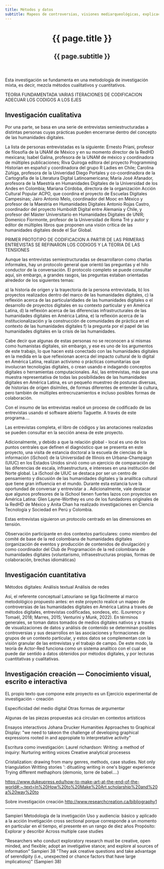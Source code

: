 ```yaml
---
title: Métodos y datos
subtitle: Mapeos de controversias, visiones mediarqueológicas, explicaciones explorables
---
```


<header class="chapter-headers">
  <h1>{{ page.title }}</h1>
  <h2>{{ page.subtitle }}</h2>
</header>

Esta investigación se fundamenta en una metodología de investigación mixta, es decir, mezcla métodos cualitativos y cuantitativos.

TEORIA FUNDAMENTADA
VARIAS ITERACIONES DE CODIFICACION
ADECUAR LOS CODIGOS A LOS EJES

## Investigación cualitativa

Por una parte, se basa en una serie de entrevistas semiestructuradas a distintas personas cuyas prácticas pueden encerrarse dentro del concepto de las humanidades digitales.

La lista de personas entrevistadas es la siguiente: Ernesto Priani, profesor de filosofía de la UNAM de México y en su momento director de la RedHD mexicana; Isabel Galina, profesora de la UNAM de méxico y coordinadora de múltiples publicaciones; Riva Quiroga editora del proyecto Programming Historian en español y coordinadora del grupo R Ladies en Chile; Carolina Zúñiga, profesora de la Univeridad Diego Portales y co-coordinadora de la Cartografía de la Literatura Digital Latinoamericana; María José Afanador, profesora de la Maestría en Humanidades Digitales de la Universidad de los Andes en Colombia; Mariana Córdoba, directora de la organización Acción Cultural Popular ACPO, que coordina el proyecto de Escuelas Digitales Campesinas; Jairo Antonio Melo, coordinador del Mooc en México y profesor de la Maestría en Humanidades Digitales Antonio Rojas Castro, coordinador del proyecto Humboldt Digital entre Alemania y Chile, y profesor del Máster Universitario en Humanidades Digitales de UNIR; Domenico Fiormonte, profesor de la Universidad de Roma Tré y autor y editor de múltiples libros que proponen una visión crítica de las humanidades digitales desde el Sur Global.

PRIMER PROTOTIPO DE CODIFICACION A PARTIR DE LAS PRIMERAS ENTREVISTAS
SE REFINARON LOS CODIGOS Y LA TEORIA DE LAS TENSIONES

Aunque las entrevistas semiestructuradas se desarrollaron como charlas informales, hay un protocolo general que orientó las preguntas y el hilo conductor de la conversación. El protocolo completo se puede consultar aquí, sin embargo, a grandes rasgos, las preguntas estaban orientadas alrededor de los siguientes temas:

  a) la historia de origen y la trayectoria de la persona entrevistada,
  b) los proyectos realizados dentro del marco de las humanidades digitales,
  c) la reflexión acerca de las particularidades de las humanidades digitales o el desarrollo de proyectos digitales en su contexto particular y en América Latina,
  d) la reflexión acerca de las diferencias infrastructurales de las humanidades digitales en América Latina,
  e) la reflexión acerca de la institucionalización y la construcción de comunidades de práctica en el contexto de las humanidades digitales
  f) la pregunta por el papel de las humanidades digitales en la crisis de las humanidades.

Cabe decir que algunas de estas personas no se reconocen a sí mismas como humanistas digitales, sin embargo, y ese es uno de los argumentos de este trabajo, lo que hacen está conectado con las humanidades digitales en la medida en la que reflexionan acerca del impacto cultural de lo digital en América Latina, realizan activismo o prácticas comunitarias que involucran tecnologías digitales, o crean usando e indagando conceptos digitales o herramientas computacionales. Así, las entrevistas, más que una muestra representativa de todas las posibilidades de las humanidades digitales en América Latina, es un pequeño muestreo de posturas diversas, de historias de orígen disímiles, de formas diferentes de entender la cultura, pero también de múltiples entrecruzamientos e incluso posibles formas de colaboración.

Con el insumo de las entrevistas realicé un proceso de codificado de las entrevistas usando el software abierto Taguette. A través de este programa....

Las entrevistas completa, el libro de códigos y las anotaciones realizadas se pueden consultar en la sección anexa de este proyecto.

Adicionalmente, y debido a que la relación global - local es uno de los puntos centrales que definen el diagnóstico que se presenta en este proyecto, una visita de estancia doctoral a la escuela de ciencias de la información (iSchool) de la Universidad de Illinois en Urbana-Champaign (UIUC) en los Estados Unidos sirvió como un ejercicio de comparación de las diferencias de escala, infraestructura, e intereses en una institución del Norte global. La iSchool de UIUC se destaca por ser un centro de pensamiento y discusión de las humanidades digitales y la analítica cultural que tiene gran influencia en el mundo. Durante esta estancia tuve la oportundad de conversar y entrevistar a . Adicionalmente, vale destacar que algunos profesores de la iSchool tienen fuertes lazos con proyectos en América Latina: Glen Layne-Worthey es uno de los fundadores originales de la RedHD de México y Anita Chan ha realizado investigaciones en Ciencia Tecnología y Sociedad en Perú y Colombia.

Estas entrevistas siguieron un protocolo centrado en las dimensiones en tensión.

Observación participante en dos contextos particulares: como miembro del comité de base de la red colombiana de humanidades digitales (organización de eventos y producción de contenidos de divulgación) y como coordinador del Club de Programación de la red colombiana de humanidades digitales (voluntarismo, infrasestructuras propias, formas de colaboración, brechas idiomáticas)

## Investigación cuantitativa

Métodos digitales:
Análisis textual
Análisis de redes

Así, el referente conceptual Latouriano se liga fácilmente al marco metodológico propuesto antes: en este proyecto realicé un mapeo de controversias de las humanidades digitales en América Latina a través de métodos digitales, entrevistas codificadas, sondeos, etc. (Lourenço y Tomaél, 2018; Marres, 2015; Venturini y Munk, 2022). En términos generales, se toman datos tomados de medios digitales nativos y a través de visualizaciones de datos y análisis de contenido se determinan posibles controversias y sus desarrollos en las asociaciones y formaciones de grupos de un contexto particular, y estos datos se complementan con la visión granular de las entrevistas y el trabajo de campo. De este modo, la teoría de Actor-Red funciona como un sistema analítico con el cual se puede dar sentido a datos obtenidos por métodos digitales, y por lecturas cuantitativas y cualitativas.

## Investigación creación — Conocimiento visual, escrito e interactiva

EL propio texto que compone este proyecto es un Ejercicio experimental de investigación - creación

Especificidad del medio digital
Otras formas de argumentar

Algunas de las piezas propuestas acá circulan en contextos artísticos

Ensayos interactivos
Johana Drucker Humanities Approaches to Graphical Display:
"we need to takeon the challenge of developing graphical expressions rooted in and appropiate to interpretative activity"

Escritura como investigación:
Laurel richardson: Writing: a method of inquiry:
Nurturing writing voices
Creative analytical procesess


Cristalization: drawing from many genres, methods, case studies. Not only triangulation
Writting stories ': dituatiing writing in one's bigger experience
Trying different methaphors (demonio, torre de babel....)

https://www.dukeupress.edu/how-to-make-art-at-the-end-of-the-world#:~:text=In%20How%20to%20Make%20Art,scholarship%20and%20a%20way%20to

Sobre investigación creación
http://www.researchcreation.ca/bibliography1

-----
Sampieri Metodología de la invetigación
Uso y audiencia: básico y aplicado a la acción
Invetigación cross sectional porque corresponde a un momento en particular en el tiempo, el presente en un rango de diez años
Propósito: Explorar y describir
Across multiple case studies

"Researchers who conduct exploratory research must be creative, open minded, and flexible; adopt an invetigative stance; and explore al sources of information" Sampieri 38
"They ask creative questions and take advantage of serendipity (i.e., unexpected or chance factors that have large implications)" (Sampieri 38)
